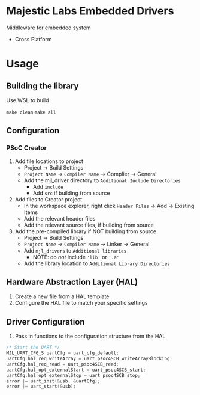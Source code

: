 # Majestic Labs Embedded Drivers
Middleware for embedded system 
* Cross Platform


# Usage

## Building the library
Use WSL to build 

`make clean`
`make all` 

## Configuration
### PSoC Creator 
1. Add file locations to project
    * Project → Build Settings
    * `Project Name` → `Compiler Name` → Complier → General
    * Add the mjl_driver directory to `Additional Include Directories`
        * Add `include`
        * Add `src` if building from source 
2. Add files to Creator project
    * In the workspace explorer, right click `Header Files` → Add → Existing Items
    * Add the relevant header files
    * Add the relevant source files, if building from source
3. Add the pre-compiled library if NOT building from source 
    * Project → Build Settings
    * `Project Name` → `Compiler Name` → Linker → General
    * Add `mjl_drivers` to `Additional libraries`
        * NOTE: do _not_ include `'lib'` or `'.a'`
    * Add the library location to `Additional Library Directories`


## Hardware Abstraction Layer (HAL)
1. Create a new file from a HAL template
2. Configure the HAL file to match your specific settings

## Driver Configuration 
1. Pass in functions to the configuration structure from the HAL
```C
/* Start the UART */
MJL_UART_CFG_S uartCfg = uart_cfg_default;
uartCfg.hal_req_writeArray = uart_psoc4SCB_writeArrayBlocking;
uartCfg.hal_req_read = uart_psoc4SCB_read;
uartCfg.hal_opt_externalStart = uart_psoc4SCB_start;
uartCfg.hal_opt_externalStop = uart_psoc4SCB_stop;
error |= uart_init(&usb, &uartCfg);
error |= uart_start(&usb);
```